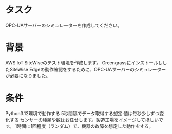 # タスク

OPC-UAサーバーのシミュレーターを作成してください。

# 背景

AWS IoT SiteWiseのテスト環境を作成します。
GreengrassにインストールししたSiteWise Edgeの動作確認をするために、OPC-UAサーバーのシミュレーターが必要になりました。

# 条件

Python3.12環境で動作する
5秒間隔でデータ取得する想定
値は毎秒少しずつ変化する
センサーの種類や数はお任せします。製造工場をイメージしてほしいです。
1時間に1回程度（ランダム）で、機器の故障を想定した動作をする。


